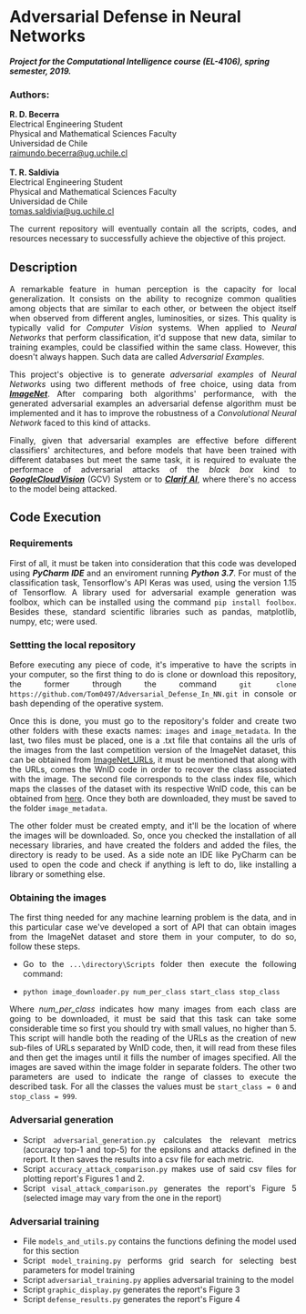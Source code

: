 # Adversarial Defense in Neural Networks
***Project for the Computational Intelligence course (EL-4106), spring semester, 2019.***
### Authors:    
**R. D. Becerra** <br>
Electrical Engineering Student <br> Physical and Mathematical Sciences Faculty <br> Universidad de Chile <br>
raimundo.becerra@ug.uchile.cl <br>
<br>
**T. R. Saldivia** <br>
Electrical Engineering Student <br> Physical and Mathematical Sciences Faculty <br> Universidad de Chile <br>
tomas.saldivia@ug.uchile.cl <br>
<div style="text-align: justify">
The current repository will eventually contain all the scripts, codes, and resources necessary to successfully achieve the objective of this project.

## Description
A remarkable feature in human perception is the capacity for local generalization. It consists on the ability to recognize common qualities among objects that are similar to each other, or between the object itself when observed from different angles, luminosities, or sizes. This quality is typically valid for *Computer Vision* systems. When applied to *Neural Networks* that perform classification, it'd suppose that new data, similar to training examples, could be classified within the same class. However, this doesn't always happen. Such data are called *Adversarial Examples*. <br>

This project's objective is to generate *adversarial examples* of *Neural Networks* using two different methods of free choice, using data from [***ImageNet***](http://www.image-net.org/). After comparing both algorithms' performance, with the generated adversarial examples an adversarial defense algorithm must be implemented and it has to improve the robustness of a *Convolutional Neural Network* faced to this kind of attacks. <br>

Finally, given that adversarial examples are effective before different classifiers' architectures, and before models that have been trained with different databases but meet the same task, it is required to evaluate the performace of adversarial attacks of the *black box* kind to [***GoogleCloudVision***](https://cloud.google.com/vision/) (GCV) System or to [***Clarif AI***](https://www.clarifai.com/), where there's no access to the model being attacked. 

## Code Execution
### Requirements

First of all, it must be taken into consideration that this code was developed using ***PyCharm IDE*** and an enviroment running ***Python 3.7***. For must of the classification task, Tensorflow's API Keras was used, using the version 1.15 of Tensorflow. A library used for adversarial example generation was foolbox, which can be installed using the command `pip install foolbox`. Besides these, standard scientific libraries such as pandas, matplotlib, numpy, etc; were used.

### Settting the local repository

Before executing any piece of code, it's imperative to have the scripts in your computer, so the first thing to do is clone or download this repository, the former through the command `git clone https://github.com/Tom0497/Adversarial_Defense_In_NN.git` in console or bash depending of the operative system. <br>

Once this is done, you must go to the repository's folder and create two other folders with these exacts names: `images` and `image_metadata`. In the last, two files must be placed, one is a .txt file that contains all the urls of the images from the last competition version of the ImageNet dataset, this can be obtained from [ImageNet_URLs](http://image-net.org/download-imageurls), it must be mentioned that along with the URLs, comes the WnID code in order to recover the class associated with the image. The second file corresponds to the class index file, which maps the classes of the dataset with its respective WnID code, this can be obtained from [here](https://github.com/USCDataScience/dl4j-kerasimport-examples/blob/master/dl4j-import-example/data/imagenet_class_index.json). Once they both are downloaded, they must be saved to the folder `image_metadata`. <br>

The other folder must be created empty, and it'll be the location of where the images will be downloaded. So, once you checked the installation of all necessary libraries, and have created the folders and added the files, the directory is ready to be used. As a side note an IDE like PyCharm can be used to open the code and check if anything is left to do, like installing a library or something else.

### Obtaining the images

The first thing needed for any machine learning problem is the data, and in this particular case we've developed a sort of API that can obtain images from the ImageNet dataset and store them in your computer, to do so, follow these steps.
- Go to the `...\directory\Scripts` folder then execute the following command:

- `python image_downloader.py num_per_class start_class stop_class`

Where *num_per_class* indicates how many images from each class are going to be downloaded, it must be said that this task can take some considerable time so first you should try with small values, no higher than 5. This script will handle both the reading of the URLs as the creation of new sub-files of URLs separated by WnID code, then, it will read from these files and then get the images until it fills the number of images specified. All the images are saved within the image folder in separate folders. The other two parameters are used to indicate the range of classes to execute the described task. For all the classes the values must be `start_class = 0` and `stop_class = 999`.

### Adversarial generation
- Script `adversarial_generation.py` calculates the relevant metrics (accuracy top-1 and top-5) for the epsilons and 
attacks defined in the report. It then saves the results into a csv file for each metric. 
- Script `accuracy_attack_comparison.py` makes use of said csv files for plotting report's Figures 1 and 2.
- Script `visal_attack_comparison.py` generates the report's Figure 5 (selected image may vary from the one in the 
report)

### Adversarial training
- File `models_and_utils.py` contains the functions defining the model used for this section
- Script `model_training.py` performs grid search for selecting best parameters for model training
- Script `adversarial_training.py` applies adversarial training to the model
- Script `graphic_display.py` generates the report's Figure 3
- Script `defense_results.py` generates the report's Figure 4